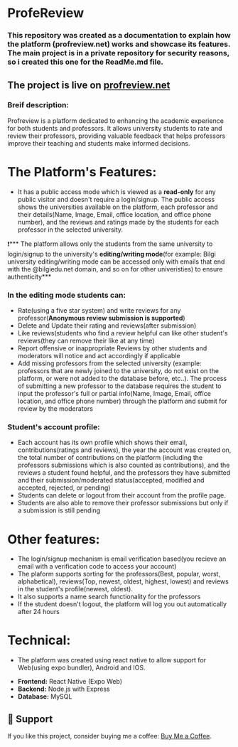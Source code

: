 # ProfeReview
### This repository was created as a documentation to explain how the platform (profreview.net) works and showcase its features. The main project is in a private repository for security reasons, so i created this one for the ReadMe.md file.
## The project is live on [profreview.net](https://profreview.net/)

### Breif description:
Profreview is a platform dedicated to enhancing the academic experience for both students and professors. It allows university students to rate and review their professors, providing valuable feedback that helps professors improve their teaching and students make informed decisions.

# The Platform's Features:
* It has a public access mode which is viewed as a **read-only** for any public visitor and doesn't require a login/signup. The public access shows the universities available on the platform, each professor and their details(Name, Image, Email, office location, and office phone number), and the reviews and ratings made by the students for each professor in the selected university.
![]() ![]()

❗*** The platform allows only the students from the same university to login/signup to the university's **editing/writing mode**(for example: Bilgi university editing/writing mode can be accessed only with emails that end with the @bilgiedu.net domain, and so on for other univeristies) to ensure authenticity***

### In the editing mode students can: 
* Rate(using a five star system) and write reviews for any professor(**Anonymous review submission is supported**)
* Delete and Update their rating and reviews(after submission)
* Like reviews(students who find a review helpful can like other student's reviews(they can remove their like at any time)
* Report offensive or inappropriate Reviews by other students and moderators will notice and act accordingly if applicable
![]()
* Add missing professors from the selected university (example: professors that are newly joined to the university, do not exist on the platform, or were not added to the database before, etc..). The process of submitting a new professor to the database requires the student to input the professor's full or partial info(Name, Image, Email, office location, and office phone number) through the platform and submit for review by the moderators
![]() ![]()
  
### Student's account profile:
* Each account has its own profile which shows their email, contributions(ratings and reviews), the year the account was created on, the total number of contributions on the platform (including the professors submissions which is also counted as contributions), and the reviews a student found helpful, and the professors they have submitted and their submission/moderated status(accepted, modified and accepted, rejected, or pending)
* Students can delete or logout from their account from the profile page.
* Students are also able to remove their professor submissions but only if a submission is still pending
![]() ![]() ![]()

# Other features:
* The login/signup mechanism is email verification based(you recieve an email with a verification code to access your account)
![]() ![]() ![]() ![]()
* The plaform supports sorting for the professors(Best, popular, worst, alphabetical), reviews(Top, newest, oldest, highest, lowest) and reviews in the student's profile(newest, oldest).
* It also supports a name search functionality for the professors
![]() ![]() ![]()
* If the student doesn't logout, the platform will log you out automatically after 24 hours

# Technical:
* The platform was created using react native to allow support for Web(using expo bundler), Android and IOS.

- **Frontend:** React Native (Expo Web)
- **Backend:** Node.js with Express
- **Database:** MySQL

## 🌟 Support
If you like this project, consider buying me a coffee: [Buy Me a Coffee](https://www.buymeacoffee.com/profreview).


